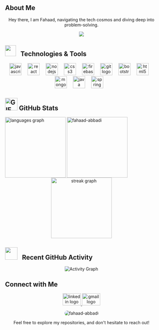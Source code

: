 ## About Me

<div align="center">
  <p>Hey there, I am Fahaad, navigating the tech cosmos and diving deep into problem-solving.</p> 
</div>

<!-- Typing SVG by DenverCoder1 - https://github.com/DenverCoder1/readme-typing-svg -->
<p align="center">
  <a href="https://github.com/DenverCoder1/readme-typing-svg"><img src="https://readme-typing-svg.herokuapp.com?lines=Computer+Science+Student;Full+Stack+Web+Developer;DS%20|%20AI%20|%20ML%20Enthusiastic;Always%20learning%20new%20things&center=true&width=380&height=45"></a>
</p>

## <img src = "https://github-production-user-asset-6210df.s3.amazonaws.com/73993775/285126925-0b3a8bfe-ddfb-4c7f-93db-3517b0b6fe69.gif" width = 36px>&nbsp;&nbsp; Technologies & Tools
<div align="center">
  <img src="https://cdn.jsdelivr.net/gh/devicons/devicon/icons/javascript/javascript-original.svg" height="40" alt="javascript logo"  />
  <img width="12" />
  <img src="https://cdn.jsdelivr.net/gh/devicons/devicon/icons/react/react-original.svg" height="40" alt="react logo"  />
  <img width="12" />
  <img src="https://cdn.jsdelivr.net/gh/devicons/devicon/icons/nodejs/nodejs-original.svg" height="40" alt="nodejs logo"  />
  <img width="12" />
  <img src="https://cdn.jsdelivr.net/gh/devicons/devicon/icons/css3/css3-original.svg" height="40" alt="css3 logo"  />
  <img width="12" />
  <img src="https://cdn.jsdelivr.net/gh/devicons/devicon/icons/firebase/firebase-plain.svg" height="40" alt="firebase logo"  />
  <img width="12" />
  <img src="https://cdn.jsdelivr.net/gh/devicons/devicon/icons/git/git-original.svg" height="40" alt="git logo"  />
  <img width="12" />
  <img src="https://cdn.jsdelivr.net/gh/devicons/devicon/icons/bootstrap/bootstrap-original.svg" height="40" alt="bootstrap logo"  />
  <img width="12" />
  <img src="https://cdn.jsdelivr.net/gh/devicons/devicon/icons/html5/html5-original.svg" height="40" alt="html5 logo"  />
  <img width="12" />
  <img src="https://cdn.jsdelivr.net/gh/devicons/devicon/icons/mongodb/mongodb-original.svg" height="40" alt="mongodb logo"  />
  <img width="12" />
  <img src="https://cdn.jsdelivr.net/gh/devicons/devicon/icons/java/java-original.svg" height="40" alt="java logo"/>
  <img width="12" />
  <img src="https://cdn.jsdelivr.net/gh/devicons/devicon/icons/spring/spring-original.svg" height="40" alt="spring logo"  />
  <img width="12" />
  <br>
</div>

## <img src="https://media.giphy.com/media/JrXas5ecb4FkwbFpIE/giphy.gif" height="41" alt="GIF"> GitHub Stats
<div display="flex" justify-content="center">
  <img src="https://github-readme-stats.vercel.app/api/top-langs?username=fahaad-abbadi&locale=en&hide_title=false&layout=compact&card_width=320&langs_count=5&theme=tokyonight&hide_border=true&border_radius=10" align="center" height="200" alt="languages graph" />
  <img src="https://github-readme-stats.vercel.app/api?username=fahaad-abbadi&show_icons=true&theme=tokyonight&hide_title=false&card_width=320&langs_count=5&hide_border=true&border_radius=10" alt="fahaad-abbadi" align="center" height="200" />
</div>

<div align="center">
  <img src="https://streak-stats.demolab.com?user=fahaad-abbadi&locale=en&mode=daily&theme=tokyonight&hide_border=true&border_radius=10&layout=compact&card_width=1000" height="200" alt="streak graph" align="center"/>
</div>

## <img src = "https://media.giphy.com/media/ww9Z3l8wl4szKyRIro/giphy.gif" height = 41px>&nbsp;&nbsp; Recent GitHub Activity
<p align = "center"> <img src = "https://github-readme-activity-graph.vercel.app/graph?username=fahaad-abbadi&theme=tokyo-night&area=true&radius=14&hide_border=true&height=350&point=38BDAE&title_color=38BDAE" alt = "Activity Graph") </p>

## Connect with Me
<div align="center">
  <a href="https://linkedin.com/in/fahaad-al-abbadi" target="_blank">
    <img src="https://raw.githubusercontent.com/maurodesouza/profile-readme-generator/master/src/assets/icons/social/linkedin/default.svg" width="60" height="40" alt="linkedin logo"  />
  </a>
  <a href="mailto:al.fahaadabbadi@gmail.com" target="_blank">
    <img src="https://raw.githubusercontent.com/maurodesouza/profile-readme-generator/master/src/assets/icons/social/gmail/default.svg" width="60" height="40" alt="gmail logo"  />
  </a>
</div>

<p align="center">
  <img
    src="https://komarev.com/ghpvc/?username=fahaad-abbadi&label=Profile%20views&color=70a5fd&style=for-the-badge"
    alt="fahaad-abbadi"
    style="border-radius: 10px; outline: none;"
  />
</p>


<div align="center">
  <p>Feel free to explore my repositories, and don't hesitate to reach out! </p>
</div>
